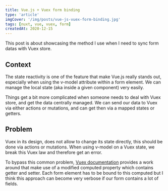 ```yaml
---
title: Vue.js + Vuex form binding
type: 'article'
imgCover: '/img/posts/vue-js-vuex-form-binding.jpg'
tags: [nuxt, vue, vuex, form]
createdAt: 2020-12-15
---
```


This post is about showcasing the method I use when I need to sync form datas with Vuex store.
<!--more-->

## Context

The state reactivity is one of the feature that make Vue.js really stands out, especially when using the v-model attribute within a form element. We can manage the local state (aka inside a given component) very easily.  

Things get a bit more complicated when someone needs to deal with Vuex store, and get the data centrally managed. We can send our data to Vuex via either actions or mutations, and can get then via a mapped states or getters.

## Problem

Vuex in its design, does not allow to change its state directly, this should be done via actions or mutations.  When using v-model on a Vuex state, we break this Vuex law and therefore get an error.

To bypass this common problem, [Vuex documentation](https://vuex.vuejs.org/guide/forms.html) provides a work around that make use of a modified computed property which contains getter and setter. Each form element has to be bound to this computed but I think this approach can become very verbose if our form contains a lot of fields.